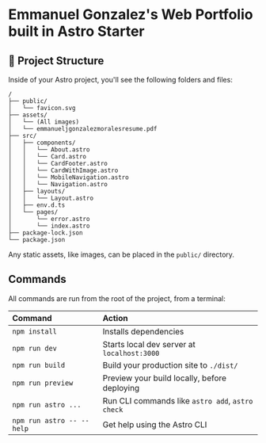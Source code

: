 # Emmanuel Gonzalez's Web Portfolio built in Astro Starter

## 🚀 Project Structure

Inside of your Astro project, you'll see the following folders and files:

```
/
├── public/
│   └── favicon.svg
├── assets/
│   └── (All images)
│   └── emmanueljgonzalezmoralesresume.pdf
├── src/
│   ├── components/
│   │   └── About.astro
│   │   └── Card.astro
│   │   └── CardFooter.astro                        
│   │   └── CardWithImage.astro
│   │   └── MobileNavigation.astro
│   │   └── Navigation.astro
│   ├── layouts/
│   │   └── Layout.astro
│   ├── env.d.ts
│   └── pages/
│       └── error.astro
│       └── index.astro
├── package-lock.json
└── package.json
```

Any static assets, like images, can be placed in the `public/` directory.

## Commands

All commands are run from the root of the project, from a terminal:

| Command                   | Action                                           |
| :------------------------ | :----------------------------------------------- |
| `npm install`             | Installs dependencies                            |
| `npm run dev`             | Starts local dev server at `localhost:3000`      |
| `npm run build`           | Build your production site to `./dist/`          |
| `npm run preview`         | Preview your build locally, before deploying     |
| `npm run astro ...`       | Run CLI commands like `astro add`, `astro check` |
| `npm run astro -- --help` | Get help using the Astro CLI                     |

